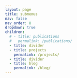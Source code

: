 ```yaml
---
layout: page
title: submenus
nav: false
nav_order: 8
dropdown: true
children:
  # - title: publications
  #   permalink: /publications/
  - title: divider
  - title: projects
    permalink: /projects/
  - title: divider
  - title: blog
    permalink: /blog/
---
```

